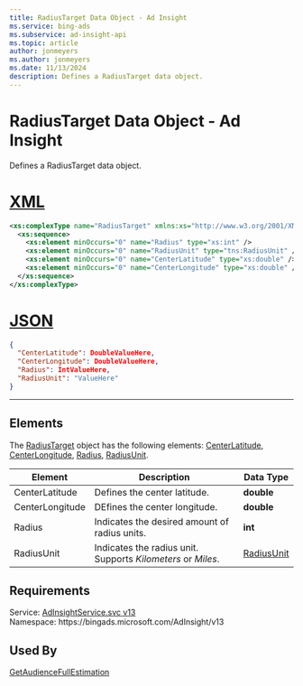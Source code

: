 ```yaml
---
title: RadiusTarget Data Object - Ad Insight
ms.service: bing-ads
ms.subservice: ad-insight-api
ms.topic: article
author: jonmeyers
ms.author: jonmeyers
ms.date: 11/13/2024
description: Defines a RadiusTarget data object.
---
```

# RadiusTarget Data Object - Ad Insight
Defines a RadiusTarget data object.

# [XML](#tab/xml)

```xml
<xs:complexType name="RadiusTarget" xmlns:xs="http://www.w3.org/2001/XMLSchema">
  <xs:sequence>
    <xs:element minOccurs="0" name="Radius" type="xs:int" />
    <xs:element minOccurs="0" name="RadiusUnit" type="tns:RadiusUnit" />
    <xs:element minOccurs="0" name="CenterLatitude" type="xs:double" />
    <xs:element minOccurs="0" name="CenterLongitude" type="xs:double" />
  </xs:sequence>
</xs:complexType>
```

# [JSON](#tab/json)

```json
{
  "CenterLatitude": DoubleValueHere,
  "CenterLongitude": DoubleValueHere,
  "Radius": IntValueHere,
  "RadiusUnit": "ValueHere"
}
```

-----

## <a name="elements"></a>Elements

The [RadiusTarget](radiustarget.md) object has the following elements: [CenterLatitude](#centerlatitude), [CenterLongitude](#centerlongitude), [Radius](#radius), [RadiusUnit](#radiusunit).

|Element|Description|Data Type|
|-----------|---------------|-------------|
|<a name="centerlatitude"></a>CenterLatitude|Defines the center latitude.|**double**|
|<a name="centerlongitude"></a>CenterLongitude|DEfines the center longitude.|**double**|
|<a name="radius"></a>Radius|Indicates the desired amount of radius units. |**int**|
|<a name="radiusunit"></a>RadiusUnit|Indicates the radius unit. Supports *Kilometers* or *Miles*.|[RadiusUnit](radiusunit.md)|

## Requirements
Service: [AdInsightService.svc v13](https://adinsight.api.bingads.microsoft.com/Api/Advertiser/AdInsight/v13/AdInsightService.svc)  
Namespace: https\://bingads.microsoft.com/AdInsight/v13  

## Used By
[GetAudienceFullEstimation](getaudiencefullestimation.md)  
